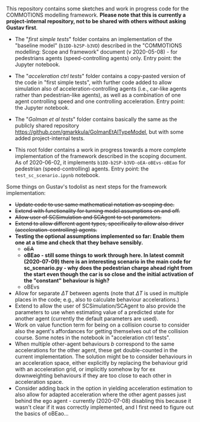 This repository contains some sketches and work in progress code for the COMMOTIONS modelling framework. **Please note that this is currently a project-internal repository, not to be shared with others without asking Gustav first**.

* The "*first simple tests*" folder contains an implementation of the "baseline model" (`b1DD-b2SP-b3VD`) described in the "COMMOTIONS modelling: Scope and framework" document (v 2020-05-08) - for pedestrians agents (speed-controlling agents) only. Entry point: the Jupyter notebook.

* The "*acceleration ctrl tests*" folder contains a copy-pasted version of the code in "first simple tests", with further code added to allow simulation also of acceleration-controlling agents (i.e., car-like agents rather than pedestrian-like agents), as well as a combination of one agent controlling speed and one controlling acceleration. Entry point: the Jupyter notebook.

* The "*Golman et al tests*" folder contains basically the same as the publicly shared repository https://github.com/gmarkkula/GolmanEtAlTypeModel, but with some added project-internal tests.

* This root folder contains a work in progress towards a more complete implementation of the framework described in the scoping document. As of 2020-06-02, it implements `b1DD-b2SP-b3VD-oEA-oBEvs-oBEao` for pedestrian (speed-controlling) agents. Entry point: the `test_sc_scenario.ipynb` notebook.

Some things on Gustav's todolist as next steps for the framework implementation:
* ~~Update code to use same mathematical notation as scoping doc.~~
* ~~Extend with functionality for turning model assumptions on and off.~~
* ~~Allow user of SCSimulation and SCAgent to set parameters.~~
* ~~Extend to allow different agent types, specifically to allow also driver (acceleration-controlling) agents.~~
* **Testing the optional assumptions implemented so far: Enable them one at a time and check that they behave sensibly.**
    * ~~oEA~~
    * **oBEao - still some things to work through here. In latest commit (2020-07-09) there is an interesting scenario in the __main__ code for sc_scenario.py - why does the pedestrian charge ahead right from the start even though the car is so close and the initial activation of the "constant" behaviour is high?**
    * oBEvs
* Allow for separate $\Delta T$ between agents (note that $\Delta T$ is used in multiple places in the code; e.g., also to calculate behaviour accelerations.)
* Extend to allow the user of SCSimulation/SCAgent to also provide the parameters to use when estimating value of a predicted state for another agent (currently the default parameters are used).
* Work on value function term for being on a collision course to consider also the agent's affordances for getting themselves out of the collision course. Some notes in the notebook in "acceleration ctrl tests".
* When multiple other-agent behaviours $b$ correspond to the same accelerations for the other agent, these get double-counted in the current implementation. The solution might be to consider behaviours in an acceleration space, either explicitly by replacing the behaviour grid with an acceleration grid, or implicitly somehow by for ex downweighting behaviours if they are too close to each other in acceleration space.
* Consider adding back in the option in yielding acceleration estimation to also allow for adapted acceleration where the other agent passes just behind the ego agent - currently (2020-07-08) disabling this because it wasn't clear if it was correctly implemented, and I first need to figure out the basics of oBEao...


